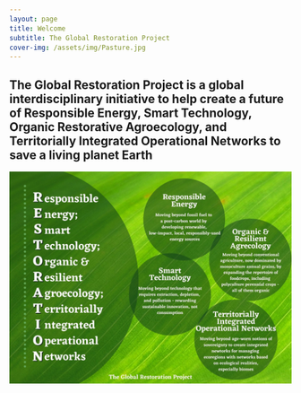 ```yaml
---
layout: page
title: Welcome
subtitle: The Global Restoration Project
cover-img: /assets/img/Pasture.jpg
---
```

## The Global Restoration Project is a global interdisciplinary initiative to help create a future of Responsible Energy, Smart Technology, Organic Restorative Agroecology, and Territorially Integrated Operational Networks to save a living planet Earth  

![test](/assets/img/Restoration_Acronym_Leaf.jpg)
